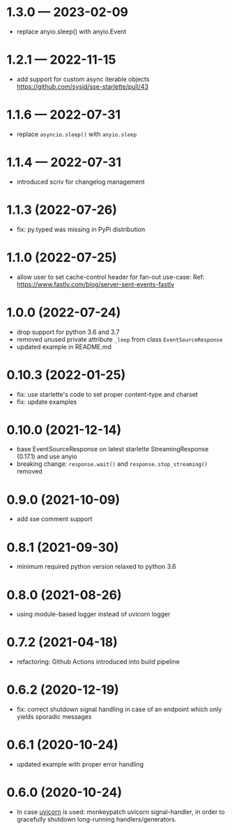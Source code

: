 
<a id='changelog-1.3.0'></a>
# 1.3.0 — 2023-02-09

- replace anyio.sleep() with anyio.Event

<a id='changelog-1.2.1'></a>
# 1.2.1 — 2022-11-15

- add support for custom async iterable objects
  https://github.com/sysid/sse-starlette/pull/43

<a id='changelog-1.1.6'></a>
# 1.1.6 — 2022-07-31

- replace `asyncio.sleep()` with `anyio.sleep`

<a id='changelog-1.1.4'></a>
# 1.1.4 — 2022-07-31

- introduced scriv for changelog management


# 1.1.3 (2022-07-26)
- fix: py.typed was missing in PyPi distribution

# 1.1.0 (2022-07-25)
- allow user to set cache-control header for fan-out use-case:
  Ref: https://www.fastly.com/blog/server-sent-events-fastly

# 1.0.0 (2022-07-24)
- drop support for python 3.6 and 3.7
- removed unused private attribute `_loop` from class `EventSourceResponse`
- updated example in README.md

# 0.10.3 (2022-01-25)
- fix: use starlette's code to set proper content-type and charset
- fix: update examples

# 0.10.0 (2021-12-14)
- base EventSourceResponse on latest starlette StreamingResponse (0.17.1) and use anyio
- breaking change: `response.wait()` and `response.stop_streaming()` removed

# 0.9.0 (2021-10-09)
- add sse comment support

# 0.8.1 (2021-09-30)
- minimum required python version relaxed to python 3.6

# 0.8.0 (2021-08-26)
- using module-based logger instead of uvicorn logger

# 0.7.2 (2021-04-18)
- refactoring: Github Actions introduced into build pipeline

# 0.6.2 (2020-12-19)
- fix: correct shutdown signal handling in case of an endpoint which only yields sporadic messages

# 0.6.1 (2020-10-24)
- updated example with proper error handling

# 0.6.0 (2020-10-24)
- In case [uvicorn](https://www.uvicorn.org/) is used: monkeypatch uvicorn signal-handler,
  in order to gracefully shutdown long-running handlers/generators.
